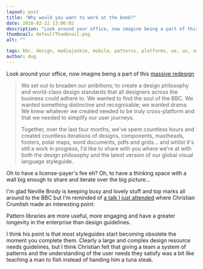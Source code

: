 ```yaml
---
layout: post
title: "Why would you want to work at the beeb?"
date: 2010-02-22 13:06:02
description: "Look around your office, now imagine being a part of this massive redesign We set out to broaden our ambitions; to create a design philosophy and world-class design standards that all designers across the business could adhere to. We wanted&#8230;"
thumbnail: defaultThumbnail.png
alt: ""

tags: bbc, design, mediajunkie, mobile, patterns, platforms, ue, ux, xd
author: dug
---
```


<p>Look around your office, now imagine being a part of this <a href="http://www.bbc.co.uk/blogs/bbcinternet/2010/02/a_new_global_visual_language_f.html">massive redesign</a></p>

<blockquote><p>We set out to broaden our ambitions; to create a design philosophy and world-class design standards that all designers across the business could adhere to. We wanted to find the soul of the <span class="caps">BBC.</span> We wanted something distinctive and recognisable; we wanted drama. We knew whatever we created needed to be truly cross-platform and that we needed to simplify our user journeys.</p>

<p>Together, over the last four months, we've spent countless hours and created countless iterations of designs, components, mastheads, footers, polar maps, word documents, pdfs and grids... and whilst it's still a work in progress, I'd like to share with you where we're at with both the design philosophy and the latest version of our global visual language styleguide.</p></blockquote>

<p>Oh to have a license-payer's fee eh? Oh, to have a thinking space with a wall big enough to share and iterate over the big picture...</p>

<p>I'm glad Neville Brody is keeping busy and lovely stuff and top marks all around to the <span class="caps">BBC </span>but I'm reminded of <a href="http://mediajunkie.com/2010/talking-social-patterns-with-thriving-ux-communities-in-london-and-berlin/">a talk I just attended</a> where Christian Crumlish made an interesting point:</p>

<p>Pattern libraries are more useful, more engaging and have a greater longevity in the enterprise than design guidelines.</p>

<p>I think his point is that most styleguides start becoming obsolete the moment you complete them. Clearly a large and complex design resource needs guidelines, but I think Christian felt that giving a team a system of patterns and the understanding of the user needs they satisfy was a bit like teaching a man to fish instead of handing him a tuna steak.</p>
